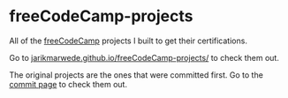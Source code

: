 # freeCodeCamp-projects

All of the [freeCodeCamp](https://www.freecodecamp.org/jarikmarwede) projects I built to get their certifications.

Go to [jarikmarwede.github.io/freeCodeCamp-projects/](https://jarikmarwede.github.io/freeCodeCamp-projects/) to check them out.

The original projects are the ones that were committed first.
Go to the [commit page](https://github.com/jarikmarwede/freeCodeCamp-projects/commits/master) to check them out.
